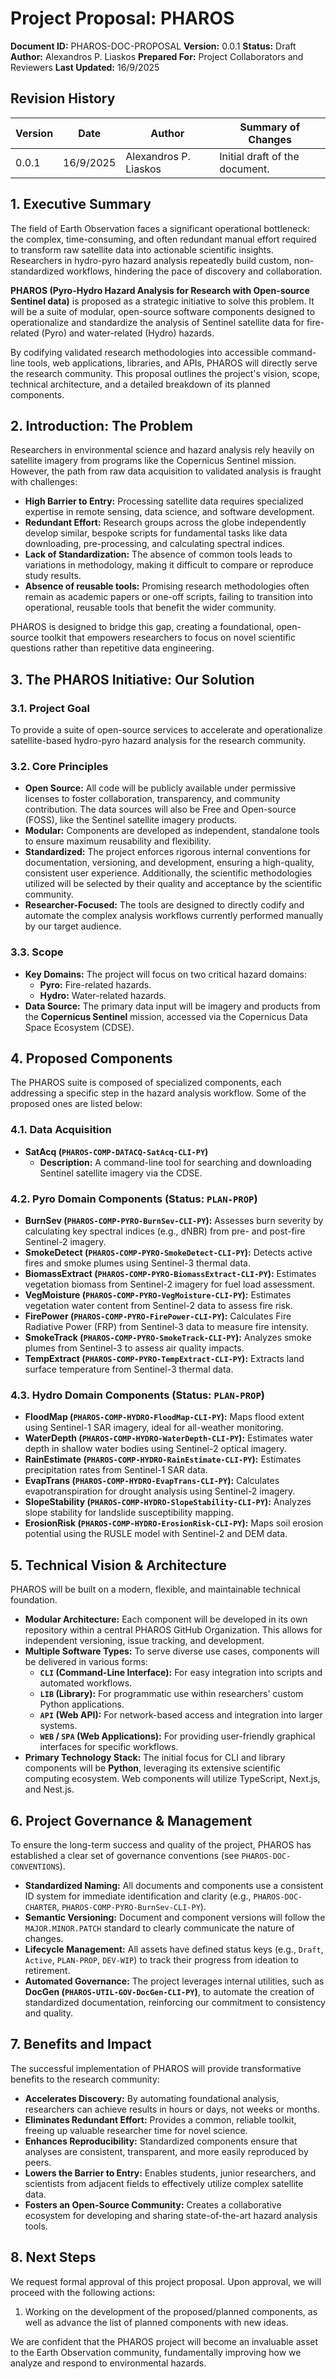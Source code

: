 # Project Proposal: PHAROS

**Document ID:** PHAROS-DOC-PROPOSAL
**Version:** 0.0.1
**Status:** Draft
**Author:** Alexandros P. Liaskos
**Prepared For:** Project Collaborators and Reviewers
**Last Updated:** 16/9/2025

## Revision History

| Version | Date      | Author                  | Summary of Changes           |
| ------- | --------- | ----------------------- | ---------------------------- |
| 0.0.1   | 16/9/2025 | Alexandros P. Liaskos   | Initial draft of the document. |

## 1. Executive Summary

The field of Earth Observation faces a significant operational bottleneck: the complex, time-consuming, and often redundant manual effort required to transform raw satellite data into actionable scientific insights. Researchers in hydro-pyro hazard analysis repeatedly build custom, non-standardized workflows, hindering the pace of discovery and collaboration.

**PHAROS (Pyro-Hydro Hazard Analysis for Research with Open-source Sentinel data)** is proposed as a strategic initiative to solve this problem. It will be a suite of modular, open-source software components designed to operationalize and standardize the analysis of Sentinel satellite data for fire-related (Pyro) and water-related (Hydro) hazards.

By codifying validated research methodologies into accessible command-line tools, web applications, libraries, and APIs, PHAROS will directly serve the research community. This proposal outlines the project's vision, scope, technical architecture, and a detailed breakdown of its planned components. 

## 2. Introduction: The Problem

Researchers in environmental science and hazard analysis rely heavily on satellite imagery from programs like the Copernicus Sentinel mission. However, the path from raw data acquisition to validated analysis is fraught with challenges:

*   **High Barrier to Entry:** Processing satellite data requires specialized expertise in remote sensing, data science, and software development.
*   **Redundant Effort:** Research groups across the globe independently develop similar, bespoke scripts for fundamental tasks like data downloading, pre-processing, and calculating spectral indices.
*   **Lack of Standardization:** The absence of common tools leads to variations in methodology, making it difficult to compare or reproduce study results.
*   **Absence of reusable tools:** Promising research methodologies often remain as academic papers or one-off scripts, failing to transition into operational, reusable tools that benefit the wider community.

PHAROS is designed to bridge this gap, creating a foundational, open-source toolkit that empowers researchers to focus on novel scientific questions rather than repetitive data engineering.

## 3. The PHAROS Initiative: Our Solution

### 3.1. Project Goal

To provide a suite of open-source services to accelerate and operationalize satellite-based hydro-pyro hazard analysis for the research community.

### 3.2. Core Principles

*   **Open Source:** All code will be publicly available under permissive licenses to foster collaboration, transparency, and community contribution. The data sources will also be Free and Open-source (FOSS), like the Sentinel satellite imagery products.
*   **Modular:** Components are developed as independent, standalone tools to ensure maximum reusability and flexibility.
*   **Standardized:** The project enforces rigorous internal conventions for documentation, versioning, and development, ensuring a high-quality, consistent user experience. Additionally, the scientific methodologies utilized will be selected by their quality and acceptance by the scientific community.
*   **Researcher-Focused:** The tools are designed to directly codify and automate the complex analysis workflows currently performed manually by our target audience.

### 3.3. Scope

*   **Key Domains:** The project will focus on two critical hazard domains:
    *   **Pyro:** Fire-related hazards.
    *   **Hydro:** Water-related hazards.
*   **Data Source:** The primary data input will be imagery and products from the **Copernicus Sentinel** mission, accessed via the Copernicus Data Space Ecosystem (CDSE).

## 4. Proposed Components

The PHAROS suite is composed of specialized components, each addressing a specific step in the hazard analysis workflow. Some of the proposed ones are listed below:

### 4.1. Data Acquisition

*   **SatAcq (`PHAROS-COMP-DATACQ-SatAcq-CLI-PY`)**
    *   **Description:** A command-line tool for searching and downloading Sentinel satellite imagery via the CDSE.

### 4.2. Pyro Domain Components (Status: `PLAN-PROP`)

*   **BurnSev (`PHAROS-COMP-PYRO-BurnSev-CLI-PY`):** Assesses burn severity by calculating key spectral indices (e.g., dNBR) from pre- and post-fire Sentinel-2 imagery.
*   **SmokeDetect (`PHAROS-COMP-PYRO-SmokeDetect-CLI-PY`):** Detects active fires and smoke plumes using Sentinel-3 thermal data.
*   **BiomassExtract (`PHAROS-COMP-PYRO-BiomassExtract-CLI-PY`):** Estimates vegetation biomass from Sentinel-2 imagery for fuel load assessment.
*   **VegMoisture (`PHAROS-COMP-PYRO-VegMoisture-CLI-PY`):** Estimates vegetation water content from Sentinel-2 data to assess fire risk.
*   **FirePower (`PHAROS-COMP-PYRO-FirePower-CLI-PY`):** Calculates Fire Radiative Power (FRP) from Sentinel-3 data to measure fire intensity.
*   **SmokeTrack (`PHAROS-COMP-PYRO-SmokeTrack-CLI-PY`):** Analyzes smoke plumes from Sentinel-3 to assess air quality impacts.
*   **TempExtract (`PHAROS-COMP-PYRO-TempExtract-CLI-PY`):** Extracts land surface temperature from Sentinel-3 thermal data.

### 4.3. Hydro Domain Components (Status: `PLAN-PROP`)

*   **FloodMap (`PHAROS-COMP-HYDRO-FloodMap-CLI-PY`):** Maps flood extent using Sentinel-1 SAR imagery, ideal for all-weather monitoring.
*   **WaterDepth (`PHAROS-COMP-HYDRO-WaterDepth-CLI-PY`):** Estimates water depth in shallow water bodies using Sentinel-2 optical imagery.
*   **RainEstimate (`PHAROS-COMP-HYDRO-RainEstimate-CLI-PY`):** Estimates precipitation rates from Sentinel-1 SAR data.
*   **EvapTrans (`PHAROS-COMP-HYDRO-EvapTrans-CLI-PY`):** Calculates evapotranspiration for drought analysis using Sentinel-2 imagery.
*   **SlopeStability (`PHAROS-COMP-HYDRO-SlopeStability-CLI-PY`):** Analyzes slope stability for landslide susceptibility mapping.
*   **ErosionRisk (`PHAROS-COMP-HYDRO-ErosionRisk-CLI-PY`):** Maps soil erosion potential using the RUSLE model with Sentinel-2 and DEM data.

## 5. Technical Vision & Architecture

PHAROS will be built on a modern, flexible, and maintainable technical foundation.

*   **Modular Architecture:** Each component will be developed in its own repository within a central PHAROS GitHub Organization. This allows for independent versioning, issue tracking, and development.
*   **Multiple Software Types:** To serve diverse use cases, components will be delivered in various forms:
    *   **`CLI` (Command-Line Interface):** For easy integration into scripts and automated workflows.
    *   **`LIB` (Library):** For programmatic use within researchers' custom Python applications.
    *   **`API` (Web API):** For network-based access and integration into larger systems.
    *   **`WEB` / `SPA` (Web Applications):** For providing user-friendly graphical interfaces for specific workflows.
*   **Primary Technology Stack:** The initial focus for CLI and library components will be **Python**, leveraging its extensive scientific computing ecosystem. Web components will utilize TypeScript, Next.js, and Nest.js.

## 6. Project Governance & Management

To ensure the long-term success and quality of the project, PHAROS has established a clear set of governance conventions (see `PHAROS-DOC-CONVENTIONS`).

*   **Standardized Naming:** All documents and components use a consistent ID system for immediate identification and clarity (e.g., `PHAROS-DOC-CHARTER`, `PHAROS-COMP-PYRO-BurnSev-CLI-PY`).
*   **Semantic Versioning:** Document and component versions will follow the `MAJOR.MINOR.PATCH` standard to clearly communicate the nature of changes.
*   **Lifecycle Management:** All assets have defined status keys (e.g., `Draft`, `Active`, `PLAN-PROP`, `DEV-WIP`) to track their progress from ideation to retirement.
*   **Automated Governance:** The project leverages internal utilities, such as **DocGen (`PHAROS-UTIL-GOV-DocGen-CLI-PY`)**, to automate the creation of standardized documentation, reinforcing our commitment to consistency and quality.

## 7. Benefits and Impact

The successful implementation of PHAROS will provide transformative benefits to the research community:

*   **Accelerates Discovery:** By automating foundational analysis, researchers can achieve results in hours or days, not weeks or months.
*   **Eliminates Redundant Effort:** Provides a common, reliable toolkit, freeing up valuable researcher time for novel science.
*   **Enhances Reproducibility:** Standardized components ensure that analyses are consistent, transparent, and more easily reproduced by peers.
*   **Lowers the Barrier to Entry:** Enables students, junior researchers, and scientists from adjacent fields to effectively utilize complex satellite data.
*   **Fosters an Open-Source Community:** Creates a collaborative ecosystem for developing and sharing state-of-the-art hazard analysis tools.

## 8. Next Steps

We request formal approval of this project proposal. Upon approval, we will proceed with the following actions:

1. Working on the development of the proposed/planned components, as well as advance the list of planned components with new ideas.

We are confident that the PHAROS project will become an invaluable asset to the Earth Observation community, fundamentally improving how we analyze and respond to environmental hazards.